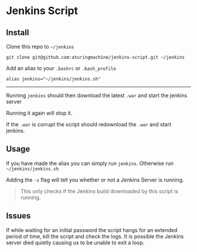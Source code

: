 # Jenkins Script

## Install

Clone this repo to `~/jenkins`

`git clone git@github.com:aturingmachine/jenkins-script.git ~/jenkins`

Add an alias to your `.bashrc` or `.bash_profile`

`alias jenkins="~/jenkins/jenkins.sh"`

---

Running `jenkins` should then download the latest `.war` and start the jenkins server

Running it again will stop it.

If the `.war` is corrupt the script should redownload the `.war` and start jenkins.

## Usage

If you have made the alias you can simply run `jenkins`. Otherwise run `~/jenkins/jenkins.sh`

Adding the `-s` flag will tell you whether or not a Jenkins Server is running.

> This only checks if the Jenkins build downloaded by this script is running.

## Issues

If while waiting for an initial password the script hangs for an extended period of time, kill the script
and check the logs. It is possible the Jenkins server died quietly causing us to be unable to exit a loop.
